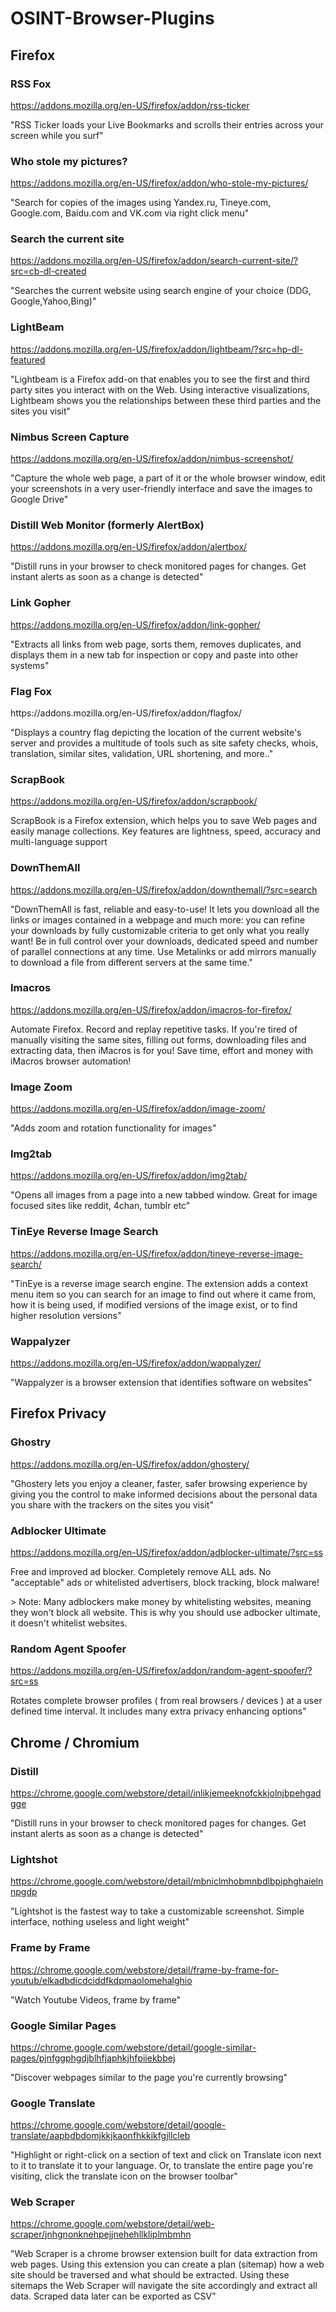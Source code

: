 OSINT-Browser-Plugins
=======================
Firefox
-------------
### RSS Fox
https://addons.mozilla.org/en-US/firefox/addon/rss-ticker
<p>"RSS Ticker loads your Live Bookmarks and scrolls their entries across your screen while you surf"</p>

### Who stole my pictures?
https://addons.mozilla.org/en-US/firefox/addon/who-stole-my-pictures/
<p>"Search for copies of the images using Yandex.ru, Tineye.com, Google.com, Baidu.com and VK.com via right click menu"</p>

### Search the current site
https://addons.mozilla.org/en-US/firefox/addon/search-current-site/?src=cb-dl-created
<p>"Searches the current website using search engine of your choice (DDG, Google,Yahoo,Bing)"</p>

### 

### LightBeam
https://addons.mozilla.org/en-US/firefox/addon/lightbeam/?src=hp-dl-featured
<p>"Lightbeam is a Firefox add-on that enables you to see the first and third party sites you interact with on the Web. Using interactive visualizations, Lightbeam shows you the relationships between these third parties and the sites you visit"</p>

### Nimbus Screen Capture
https://addons.mozilla.org/en-US/firefox/addon/nimbus-screenshot/
<p>"Capture the whole web page, a part of it or the whole browser window, edit your screenshots in a very user-friendly interface and save the images to Google Drive"</p>

### Distill Web Monitor (formerly AlertBox)
https://addons.mozilla.org/en-US/firefox/addon/alertbox/
<p>"Distill runs in your browser to check monitored pages for changes. Get instant alerts as soon as a change is detected"</p>

### Link Gopher
https://addons.mozilla.org/en-US/firefox/addon/link-gopher/
<p>"Extracts all links from web page, sorts them, removes duplicates, and displays them in a new tab for inspection or copy and paste into other systems"</p>

### Flag Fox
<p>https://addons.mozilla.org/en-US/firefox/addon/flagfox/</p>
<p>"Displays a country flag depicting the location of the current website's server and provides a multitude of tools such as site safety checks, whois, translation, similar sites, validation, URL shortening, and more.."</p>

### ScrapBook
https://addons.mozilla.org/en-US/firefox/addon/scrapbook/
<p>ScrapBook is a Firefox extension, which helps you to save Web pages and easily manage collections. Key features are lightness, speed, accuracy and multi-language support</p> 

### DownThemAll
https://addons.mozilla.org/en-US/firefox/addon/downthemall/?src=search
<p>"DownThemAll is fast, reliable and easy-to-use! It lets you download all the links or images contained in a webpage and much more: you can refine your downloads by fully customizable criteria to get only what you really want! Be in full control over your downloads, dedicated speed and number of parallel connections at any time. Use Metalinks or add mirrors manually to download a file from different servers at the same time."</p>

### Imacros
https://addons.mozilla.org/en-US/firefox/addon/imacros-for-firefox/
<p>Automate Firefox. Record and replay repetitive tasks. If you're tired of manually visiting the same sites, filling out forms, downloading files and extracting data, then iMacros is for you! Save time, effort and money with iMacros browser automation!</p>

### Image Zoom
https://addons.mozilla.org/en-US/firefox/addon/image-zoom/
<p>"Adds zoom and rotation functionality for images"</p>

### Img2tab
https://addons.mozilla.org/en-US/firefox/addon/img2tab/
<p>"Opens all images from a page into a new tabbed window. Great for image focused sites like reddit, 4chan, tumblr etc"</p>

### TinEye Reverse Image Search
https://addons.mozilla.org/en-US/firefox/addon/tineye-reverse-image-search/
<p>"TinEye is a reverse image search engine. The extension adds a context menu item so you can search for an image to find out where it came from, how it is being used, if modified versions of the image exist, or to find higher resolution versions"</p>

### Wappalyzer
https://addons.mozilla.org/en-US/firefox/addon/wappalyzer/
<p>"Wappalyzer is a browser extension that identifies software on websites"</p>

Firefox Privacy
----------------
### Ghostry
https://addons.mozilla.org/en-US/firefox/addon/ghostery/
<p>"Ghostery lets you enjoy a cleaner, faster, safer browsing experience by giving you the control to make informed decisions about the personal data you share with the trackers on the sites you visit"</p>

### Adblocker Ultimate 
https://addons.mozilla.org/en-US/firefox/addon/adblocker-ultimate/?src=ss
<p>Free and improved ad blocker. Completely remove ALL ads. No "acceptable" ads or whitelisted advertisers, block tracking, block malware!</p>
> Note: Many adblockers make money by whitelisting websites, meaning they won't block all website. This is why you should use adbocker ultimate, it doesn't whitelist websites.

### Random Agent Spoofer
https://addons.mozilla.org/en-US/firefox/addon/random-agent-spoofer/?src=ss
<p>Rotates complete browser profiles ( from real browsers / devices ) at a user defined time interval. It includes many extra privacy enhancing options"</p>

Chrome / Chromium
---------------
### Distill
https://chrome.google.com/webstore/detail/inlikjemeeknofckkjolnjbpehgadgge
<p>"Distill runs in your browser to check monitored pages for changes. Get instant alerts as soon as a change is detected"</p>

### Lightshot
https://chrome.google.com/webstore/detail/mbniclmhobmnbdlbpiphghaielnnpgdp
<p>"Lightshot is the fastest way to take a customizable screenshot. Simple interface, nothing useless and light weight"</p>

### Frame by Frame
https://chrome.google.com/webstore/detail/frame-by-frame-for-youtub/elkadbdicdciddfkdpmaolomehalghio
<p>"Watch Youtube Videos, frame by frame"</p>

### Google Similar Pages
https://chrome.google.com/webstore/detail/google-similar-pages/pjnfggphgdjblhfjaphkjhfpiiekbbej
<p>"Discover webpages similar to the page you're currently browsing"</p>

### Google Translate 
https://chrome.google.com/webstore/detail/google-translate/aapbdbdomjkkjkaonfhkkikfgjllcleb
<p>"Highlight or right-click on a section of text and click on Translate icon next to it to translate it to your language. Or, to translate the entire page you're visiting, click the translate icon on the browser toolbar"</p>

### Web Scraper
https://chrome.google.com/webstore/detail/web-scraper/jnhgnonknehpejjnehehllkliplmbmhn
<p>"Web Scraper is a chrome browser extension built for data extraction from web pages. Using this extension you can create a plan (sitemap) how a web site should be traversed and what should be extracted. Using these sitemaps the Web Scraper will navigate the site accordingly and extract all data. Scraped data later can be exported as CSV"</p>

</p>